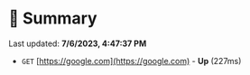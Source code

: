 # 📖 Summary
Last updated: **7/6/2023, 4:47:37 PM**

- `GET` [https://google.com](https://google.com) - **Up** (227ms)
